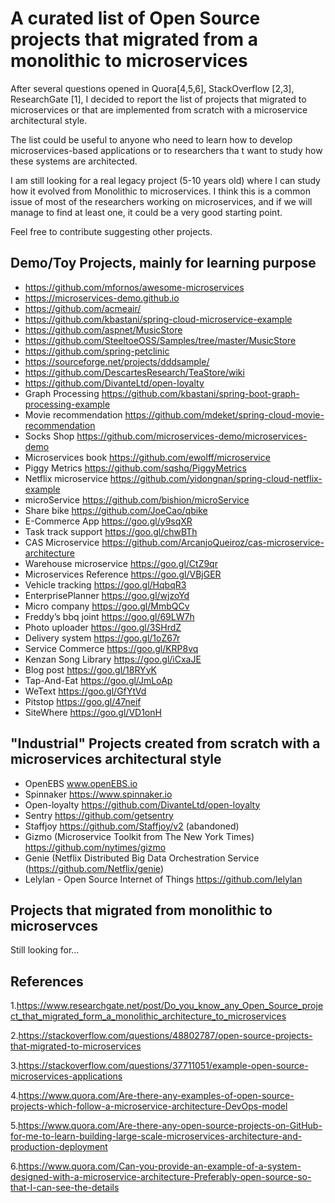 #  A curated list of Open Source projects that migrated from a monolithic to microservices

After several questions opened in Quora[4,5,6], StackOverflow [2,3], ResearchGate [1], I decided to report the list of projects that migrated to microservices or that are implemented from scratch with a microservice architectural style. 

The list could be useful to anyone who need to learn how to develop microservices-based applications or to researchers tha  t want to study how these systems are architected. 


I am still  looking for a real legacy project (5-10 years old) where I can study how it evolved from Monolithic to microservices. I think this is a common issue of most of the researchers working on microservices, and if we will manage to find at least one, it could be a very good starting point.

Feel free to contribute suggesting other projects. 


## Demo/Toy  Projects, mainly for learning purpose 
* https://github.com/mfornos/awesome-microservices
* https://microservices-demo.github.io
* https://github.com/acmeair/
* https://github.com/kbastani/spring-cloud-microservice-example
* https://github.com/aspnet/MusicStore
* https://github.com/SteeltoeOSS/Samples/tree/master/MusicStore
* https://github.com/spring-petclinic
* https://sourceforge.net/projects/dddsample/
* https://github.com/DescartesResearch/TeaStore/wiki
* https://github.com/DivanteLtd/open-loyalty
* Graph Processing https://github.com/kbastani/spring-boot-graph-processing-example
* Movie recommendation https://github.com/mdeket/spring-cloud-movie-recommendation
* Socks Shop https://github.com/microservices-demo/microservices-demo
* Microservices book https://github.com/ewolff/microservice
* Piggy Metrics https://github.com/sqshq/PiggyMetrics
* Netflix microservice https://github.com/yidongnan/spring-cloud-netflix-example
* microService https://github.com/bishion/microService
* Share bike https://github.com/JoeCao/qbike
* E-Commerce App https://goo.gl/y9sqXR
* Task track support https://goo.gl/chwBTh
* CAS Microservice https://github.com/ArcanjoQueiroz/cas-microservice-architecture
* Warehouse microservice https://goo.gl/CtZ9qr
* Microservices Reference https://goo.gl/VBjGER
* Vehicle tracking https://goo.gl/HqbqR3
* EnterprisePlanner https://goo.gl/wjzoYd
* Micro company https://goo.gl/MmbQCv
* Freddy’s bbq joint https://goo.gl/69LW7h
* Photo uploader https://goo.gl/3SHrdZ
* Delivery system https://goo.gl/1oZ67r
* Service Commerce https://goo.gl/KRP8vq
* Kenzan Song Library https://goo.gl/iCxaJE
* Blog post https://goo.gl/18RYyK
* Tap-And-Eat https://goo.gl/JmLoAp
* WeText https://goo.gl/GfYtVd
* Pitstop https://goo.gl/47neif
* SiteWhere https://goo.gl/VD1onH



## "Industrial" Projects created from scratch with a microservices architectural style
* OpenEBS www.openEBS.io
* Spinnaker https://www.spinnaker.io
* Open-loyalty https://github.com/DivanteLtd/open-loyalty
* Sentry https://github.com/getsentry
* Staffjoy https://github.com/Staffjoy/v2 (abandoned)
* Gizmo (Microservice Toolkit from The New York Times) https://github.com/nytimes/gizmo
* Genie (Netflix Distributed Big Data Orchestration Service (https://github.com/Netflix/genie)
* Lelylan - Open Source Internet of Things https://github.com/lelylan


## Projects that migrated from monolithic to microservces 

Still looking for... 


## References
1.https://www.researchgate.net/post/Do_you_know_any_Open_Source_project_that_migrated_form_a_monolithic_architecture_to_microservices 

2.https://stackoverflow.com/questions/48802787/open-source-projects-that-migrated-to-microservices

3.https://stackoverflow.com/questions/37711051/example-open-source-microservices-applications 

4.https://www.quora.com/Are-there-any-examples-of-open-source-projects-which-follow-a-microservice-architecture-DevOps-model 

5.https://www.quora.com/Are-there-any-open-source-projects-on-GitHub-for-me-to-learn-building-large-scale-microservices-architecture-and-production-deployment

6.https://www.quora.com/Can-you-provide-an-example-of-a-system-designed-with-a-microservice-architecture-Preferably-open-source-so-that-I-can-see-the-details



